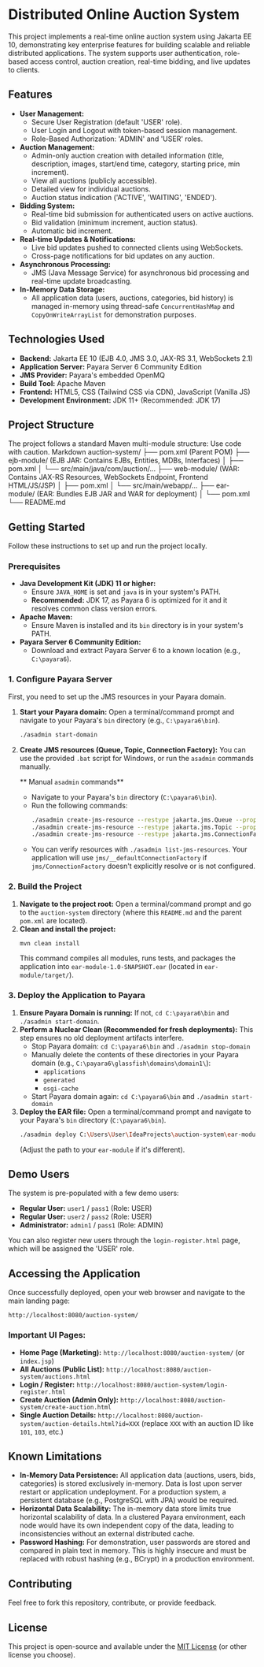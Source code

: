 # Distributed Online Auction System

This project implements a real-time online auction system using Jakarta EE 10, demonstrating key enterprise features for building scalable and reliable distributed applications. The system supports user authentication, role-based access control, auction creation, real-time bidding, and live updates to clients.

## Features

*   **User Management:**
    *   Secure User Registration (default 'USER' role).
    *   User Login and Logout with token-based session management.
    *   Role-Based Authorization: 'ADMIN' and 'USER' roles.
*   **Auction Management:**
    *   Admin-only auction creation with detailed information (title, description, images, start/end time, category, starting price, min increment).
    *   View all auctions (publicly accessible).
    *   Detailed view for individual auctions.
    *   Auction status indication ('ACTIVE', 'WAITING', 'ENDED').
*   **Bidding System:**
    *   Real-time bid submission for authenticated users on active auctions.
    *   Bid validation (minimum increment, auction status).
    *   Automatic bid increment.
*   **Real-time Updates & Notifications:**
    *   Live bid updates pushed to connected clients using WebSockets.
    *   Cross-page notifications for bid updates on any auction.
*   **Asynchronous Processing:**
    *   JMS (Java Message Service) for asynchronous bid processing and real-time update broadcasting.
*   **In-Memory Data Storage:**
    *   All application data (users, auctions, categories, bid history) is managed in-memory using thread-safe `ConcurrentHashMap` and `CopyOnWriteArrayList` for demonstration purposes.

## Technologies Used

*   **Backend:** Jakarta EE 10 (EJB 4.0, JMS 3.0, JAX-RS 3.1, WebSockets 2.1)
*   **Application Server:** Payara Server 6 Community Edition
*   **JMS Provider:** Payara's embedded OpenMQ
*   **Build Tool:** Apache Maven
*   **Frontend:** HTML5, CSS (Tailwind CSS via CDN), JavaScript (Vanilla JS)
*   **Development Environment:** JDK 11+ (Recommended: JDK 17)

## Project Structure

The project follows a standard Maven multi-module structure:
Use code with caution.
Markdown
auction-system/
├── pom.xml (Parent POM)
├── ejb-module/ (EJB JAR: Contains EJBs, Entities, MDBs, Interfaces)
│ ├── pom.xml
│ └── src/main/java/com/auction/...
├── web-module/ (WAR: Contains JAX-RS Resources, WebSockets Endpoint, Frontend HTML/JS/JSP)
│ ├── pom.xml
│ └── src/main/webapp/...
├── ear-module/ (EAR: Bundles EJB JAR and WAR for deployment)
│ └── pom.xml
└── README.md

## Getting Started

Follow these instructions to set up and run the project locally.

### Prerequisites

*   **Java Development Kit (JDK) 11 or higher:**
    *   Ensure `JAVA_HOME` is set and `java` is in your system's PATH.
    *   **Recommended:** JDK 17, as Payara 6 is optimized for it and it resolves common class version errors.
*   **Apache Maven:**
    *   Ensure Maven is installed and its `bin` directory is in your system's PATH.
*   **Payara Server 6 Community Edition:**
    *   Download and extract Payara Server 6 to a known location (e.g., `C:\payara6`).

### 1. Configure Payara Server

First, you need to set up the JMS resources in your Payara domain.

1.  **Start your Payara domain:**
    Open a terminal/command prompt and navigate to your Payara's `bin` directory (e.g., `C:\payara6\bin`).
    ```bash
    ./asadmin start-domain
    ```

2.  **Create JMS resources (Queue, Topic, Connection Factory):**
    You can use the provided `.bat` script for Windows, or run the `asadmin` commands manually.

    ** Manual `asadmin` commands**
    *   Navigate to your Payara's `bin` directory (`C:\payara6\bin`).
    *   Run the following commands:
        ```bash
        ./asadmin create-jms-resource --restype jakarta.jms.Queue --property Name=BidQueue jms/BidQueue
        ./asadmin create-jms-resource --restype jakarta.jms.Topic --property Name=AuctionUpdatesTopic jms/AuctionUpdatesTopic
        ./asadmin create-jms-resource --restype jakarta.jms.ConnectionFactory --property AddressList=mq://localhost:7676 jms/ConnectionFactory
        ```
    *   You can verify resources with `./asadmin list-jms-resources`. Your application will use `jms/__defaultConnectionFactory` if `jms/ConnectionFactory` doesn't explicitly resolve or is not configured.

### 2. Build the Project

1.  **Navigate to the project root:**
    Open a terminal/command prompt and go to the `auction-system` directory (where this `README.md` and the parent `pom.xml` are located).
2.  **Clean and install the project:**
    ```bash
    mvn clean install
    ```
    This command compiles all modules, runs tests, and packages the application into `ear-module-1.0-SNAPSHOT.ear` (located in `ear-module/target/`).

### 3. Deploy the Application to Payara

1.  **Ensure Payara Domain is running:** If not, `cd C:\payara6\bin` and `./asadmin start-domain`.
2.  **Perform a Nuclear Clean (Recommended for fresh deployments):**
    This step ensures no old deployment artifacts interfere.
    *   Stop Payara domain: `cd C:\payara6\bin` and `./asadmin stop-domain`
    *   Manually delete the contents of these directories in your Payara domain (e.g., `C:\payara6\glassfish\domains\domain1\`):
        *   `applications`
        *   `generated`
        *   `osgi-cache`
    *   Start Payara domain again: `cd C:\payara6\bin` and `./asadmin start-domain`
3.  **Deploy the EAR file:**
    Open a terminal/command prompt and navigate to your Payara's `bin` directory (`C:\payara6\bin`).
    ```bash
    ./asadmin deploy C:\Users\User\IdeaProjects\auction-system\ear-module\target\ear-module-1.0-SNAPSHOT.ear
    ```
    (Adjust the path to your `ear-module` if it's different).

## Demo Users

The system is pre-populated with a few demo users:

*   **Regular User:** `user1` / `pass1` (Role: USER)
*   **Regular User:** `user2` / `pass2` (Role: USER)
*   **Administrator:** `admin1` / `pass1` (Role: ADMIN)

You can also register new users through the `login-register.html` page, which will be assigned the 'USER' role.

## Accessing the Application

Once successfully deployed, open your web browser and navigate to the main landing page:

`http://localhost:8080/auction-system/`

### Important UI Pages:

*   **Home Page (Marketing):** `http://localhost:8080/auction-system/` (or `index.jsp`)
*   **All Auctions (Public List):** `http://localhost:8080/auction-system/auctions.html`
*   **Login / Register:** `http://localhost:8080/auction-system/login-register.html`
*   **Create Auction (Admin Only):** `http://localhost:8080/auction-system/create-auction.html`
*   **Single Auction Details:** `http://localhost:8080/auction-system/auction-details.html?id=XXX` (replace `XXX` with an auction ID like `101`, `103`, etc.)

## Known Limitations

*   **In-Memory Data Persistence:** All application data (auctions, users, bids, categories) is stored exclusively in-memory. Data is lost upon server restart or application undeployment. For a production system, a persistent database (e.g., PostgreSQL with JPA) would be required.
*   **Horizontal Data Scalability:** The in-memory data store limits true horizontal scalability of data. In a clustered Payara environment, each node would have its own independent copy of the data, leading to inconsistencies without an external distributed cache.
*   **Password Hashing:** For demonstration, user passwords are stored and compared in plain text in memory. This is highly insecure and must be replaced with robust hashing (e.g., BCrypt) in a production environment.

## Contributing

Feel free to fork this repository, contribute, or provide feedback.

## License

This project is open-source and available under the [MIT License](LICENSE) (or other license you choose).
